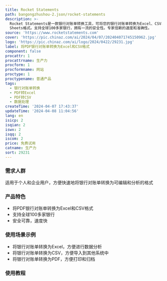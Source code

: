 ```yaml
---
title: Rocket Statements
path: bangongzhushou-2.json/rocket-statements
description: >-
  Rocket Statements是一款银行对账单转换工具，可将您的银行对账单转换为Excel、CSV、PDF或Google
  Sheets格式。支持全球100多家银行，拥有一流的安全性。专家信赖的速度和准确性。
source: 'https://www.rocketstatements.com'
cover: 'https://pic.chinaz.com/ai/2024/04/07/202404071745150962.jpg'
logo: 'https://pic.chinaz.com/ai/logo/2024/0422/29231.jpg'
label: 将PDF银行对账单转换为Excel和CSV格式
component: false
procattr: 1
procattrname: 生产力
procform: 1
procformname: 网站
proctype: 1
proctypename: 普通产品
tags:
  - 银行对账单转换
  - PDF转Excel
  - PDF转CSV
  - 数据处理
createTime: '2024-04-07 17:43:37'
updateTime: '2024-04-08 11:04:56'
lang: en
isicp: 2
isqian: 2
iswx: 2
isqq: 2
iscom: 2
price: 免费试用
catname: 生产力
sort: 29231
---
```




### 需求人群
适用于个人和企业用户，方便快速地将银行对账单转换为可编辑和分析的格式

### 产品特色
- 将PDF银行对账单转换为Excel和CSV格式
- 支持全球100多家银行
- 安全可靠，速度快

### 使用场景示例
- 将银行对账单转换为Excel，方便进行数据分析
- 将银行对账单转换为CSV，方便导入到其他系统中
- 将银行对账单转换为PDF，方便打印和归档

### 使用教程


  
